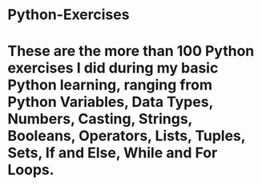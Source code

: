 # Python-Exercises
# These are the more than 100 Python exercises I did during my basic Python learning, ranging from Python Variables, Data Types, Numbers, Casting, Strings, Booleans, Operators, Lists, Tuples, Sets, If and Else, While and For Loops.
